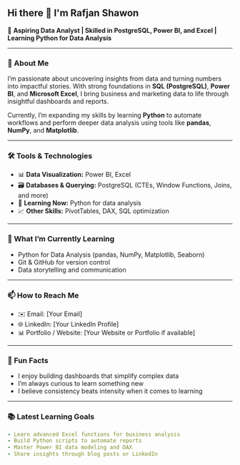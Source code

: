 ## Hi there 👋 I'm Rafjan Shawon

🎯 **Aspiring Data Analyst | Skilled in PostgreSQL, Power BI, and Excel | Learning Python for Data Analysis**

---

### 🚀 About Me

I’m passionate about uncovering insights from data and turning numbers into impactful stories. With strong foundations in **SQL (PostgreSQL)**, **Power BI**, and **Microsoft Excel**, I bring business and marketing data to life through insightful dashboards and reports.

Currently, I’m expanding my skills by learning **Python** to automate workflows and perform deeper data analysis using tools like **pandas**, **NumPy**, and **Matplotlib**.

---

### 🛠️ Tools & Technologies

- 📊 **Data Visualization:** Power BI, Excel
- 🗃️ **Databases & Querying:** PostgreSQL (CTEs, Window Functions, Joins, and more)
- 🐍 **Learning Now:** Python for data analysis
- 📈 **Other Skills:** PivotTables, DAX, SQL optimization

---

### 🌱 What I’m Currently Learning

- Python for Data Analysis (pandas, NumPy, Matplotlib, Seaborn)
- Git & GitHub for version control
- Data storytelling and communication

---

### 📫 How to Reach Me

- ✉️ Email: [Your Email]
- 🌐 LinkedIn: [Your LinkedIn Profile]
- 📊 Portfolio / Website: [Your Website or Portfolio if available]

---

### 📌 Fun Facts

- I enjoy building dashboards that simplify complex data
- I’m always curious to learn something new
- I believe consistency beats intensity when it comes to learning

---

### 📚 Latest Learning Goals

```yaml
- Learn advanced Excel functions for business analysis
- Build Python scripts to automate reports
- Master Power BI data modeling and DAX
- Share insights through blog posts or LinkedIn

